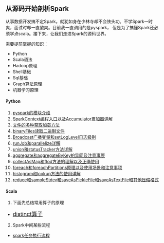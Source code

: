 ## 从源码开始剖析Spark
从事数据开发搞不定Spark，就犹如身在少林寺却不会铁头功。不学Spark一时爽，面试时却一直酸爽。目前我一直调用的是pyspark， 但是为了搞懂Spark还必须学点scala。接下来，让我们走进Spark的源码世界。

需要提前掌握的知识：
- Python
- Scala语法
- Hadoop原理
- Shell基础
- Sql基础
- Graph算法原理
- 机器学习原理

#### Python
1. [pyspark的模块介绍](./Pyspark/pyspark模块介绍.md)
2. [SparkContext编程入口以及Accumulator累加器详解](./Pyspark/SparkContext编程入口以及累加器.md)
3. [文件的多种获取加载方法](./Pyspark/文件加载获取.md)
4. [binaryFiles读取二进制文件](./Pyspark/binaryFiles读取二进制文件.md)
5. [Broadcast广播变量和setLogLevel日志级别](./Pyspark/Broadcast广播变量和setLogLevel日志级别.md)
6. [runJob和parallelize详解](./Pyspark/runJob和parallelize详解.md)
7. [union和statusTracker方法详解](./Pyspark/union和statusTracker方法详解.md)
8. [aggregate和aggregateByKey的异同及注意事项](./Pyspark/aggregate和aggregateByKey的异同及注意事项.md)
9. [collectAsMap和flod方法的理解以及正确使用](./Pyspark/collectAsMap和flod方法的理解以及正确使用.md)
10. [foreach和foreachPartitions原理以及使用场景和注意事项](./Pyspark/foreach和foreachPartitions原理以及使用场景和注意事项.md)
11. [histogram和lookup方法的使用详解](./Pyspark/histogram和lookup方法的使用详解.md)
12. [reduce和sampleStdev和saveAsPickleFile和saveAsTextFile和其他压缩格式](./Pyspark/reduce和sampleStdev和saveAsPickleFile和saveAsTextFile和其他压缩格式.md)

#### Scala
1. 下面先总结常用算子的原理
- [<font size=+1>distinct算子</font>](./images/distinct算子原理.png)

2. Spark中间某些流程
- [spark任务执行流程](./images/spark任务流程.png)